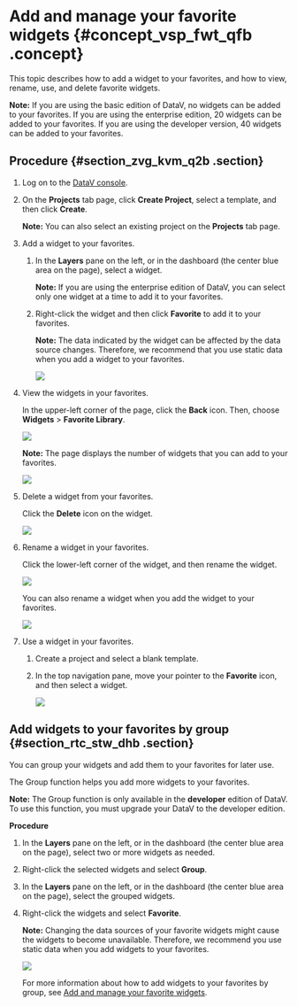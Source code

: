 # Add and manage your favorite widgets {#concept_vsp_fwt_qfb .concept}

This topic describes how to add a widget to your favorites, and how to view, rename, use, and delete favorite widgets.

**Note:** If you are using the basic edition of DataV, no widgets can be added to your favorites. If you are using the enterprise edition, 20 widgets can be added to your favorites. If you are using the developer version, 40 widgets can be added to your favorites.

## Procedure {#section_zvg_kvm_q2b .section}

1.  Log on to the [DataV console](https://datav.alibabacloud.com/).
2.  On the **Projects** tab page, click **Create Project**, select a template, and then click **Create**.

    **Note:** You can also select an existing project on the **Projects** tab page.

3.  Add a widget to your favorites.
    1.  In the **Layers** pane on the left, or in the dashboard \(the center blue area on the page\), select a widget.

        **Note:** If you are using the enterprise edition of DataV, you can select only one widget at a time to add it to your favorites.

    2.  Right-click the widget and then click **Favorite** to add it to your favorites.

        **Note:** The data indicated by the widget can be affected by the data source changes. Therefore, we recommend that you use static data when you add a widget to your favorites.

        ![](http://static-aliyun-doc.oss-cn-hangzhou.aliyuncs.com/assets/img/41455/155808030444260_en-US.png)

4.  View the widgets in your favorites.

    In the upper-left corner of the page, click the **Back** icon. Then, choose **Widgets** \> **Favorite Library**.

    ![](http://static-aliyun-doc.oss-cn-hangzhou.aliyuncs.com/assets/img/41455/155808030441610_en-US.png)

    **Note:** The page displays the number of widgets that you can add to your favorites.

    ![](http://static-aliyun-doc.oss-cn-hangzhou.aliyuncs.com/assets/img/41455/155808030441609_en-US.png)

5.  Delete a widget from your favorites.

    Click the **Delete** icon on the widget.

    ![](http://static-aliyun-doc.oss-cn-hangzhou.aliyuncs.com/assets/img/41455/155808030441611_en-US.png)

6.  Rename a widget in your favorites.

    Click the lower-left corner of the widget, and then rename the widget.

    ![](images/41635_en-US_source.gif)

    You can also rename a widget when you add the widget to your favorites.

    ![](images/41636_en-US_source.gif)

7.  Use a widget in your favorites.
    1.  Create a project and select a blank template.
    2.  In the top navigation pane, move your pointer to the **Favorite** icon, and then select a widget.

        ![](http://static-aliyun-doc.oss-cn-hangzhou.aliyuncs.com/assets/img/41455/155808030441671_en-US.png)


## Add widgets to your favorites by group {#section_rtc_stw_dhb .section}

You can group your widgets and add them to your favorites for later use.

The Group function helps you add more widgets to your favorites.

**Note:** The Group function is only available in the **developer** edition of DataV. To use this function, you must upgrade your DataV to the developer edition.

**Procedure**

1.  In the **Layers** pane on the left, or in the dashboard \(the center blue area on the page\), select two or more widgets as needed.
2.  Right-click the selected widgets and select **Group**.
3.  In the **Layers** pane on the left, or in the dashboard \(the center blue area on the page\), select the grouped widgets.
4.  Right-click the widgets and select **Favorite**.

    **Note:** Changing the data sources of your favorite widgets might cause the widgets to become unavailable. Therefore, we recommend you use static data when you add widgets to your favorites.

    ![](images/40871_en-US_source.gif)

    For more information about how to add widgets to your favorites by group, see [Add and manage your favorite widgets](#).


